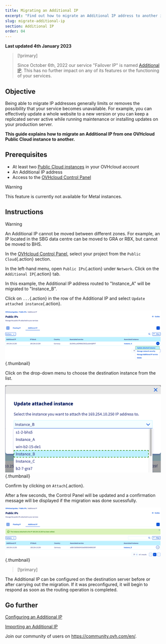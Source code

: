 ```yaml
---
title: Migrating an Additional IP
excerpt: "Find out how to migrate an Additional IP address to another instance"
slug: migrate-additional-ip
section: Additional IP
order: 04
---
```


**Last updated 4th January 2023**

> [!primary]
>
> Since October 6th, 2022 our service "Failover IP" is named [Additional IP](https://www.ovhcloud.com/en-ie/network/additional-ip/). This has no further impact on any of its features or the functioning of your services.
>


## Objective

Being able to migrate IP addresses generally limits or removes the possibility that your service becomes unavailable. For example, you can effectively update a whole website to a new version or you can keep a replicated server active while running maintenance or installing updates on your production server.

**This guide explains how to migrate an Additional IP from one OVHcloud Public Cloud instance to another.**

## Prerequisites

- At least two [Public Cloud instances](https://www.ovhcloud.com/en-ie/public-cloud/) in your OVHcloud account
- An Additional IP address
- Access to the [OVHcloud Control Panel](https://www.ovh.com/auth/?action=gotomanager&from=https://www.ovh.ie/&ovhSubsidiary=ie)

> [!warning]
> This feature is currently not available for Metal instances.
>

## Instructions

> [!warning]
>
> An Additional IP cannot be moved between different zones. For example, an IP located in the SBG data centre can be moved to GRA or RBX, but cannot be moved to BHS.
>

In the [OVHcloud Control Panel](https://www.ovh.com/auth/?action=gotomanager&from=https://www.ovh.ie/&ovhSubsidiary=ie), select your project from the `Public Cloud`{.action} section.

In the left-hand menu, open `Public IPs`{.action} under `Network`. Click on the `Additional IP`{.action} tab.

In this example, the Additional IP address routed to "Instance_A" will be migrated to "Instance_B".

Click on `...`{.action} in the row of the Additional IP and select `Update attached instance`{.action}.

![migrating Additional IP](images/migrateip_01.png){.thumbnail}

Click on the drop-down menu to choose the destination instance from the list.

![migrating Additional IP](images/migrateip_02.png){.thumbnail}

Confirm by clicking on `Attach`{.action}.

After a few seconds, the Control Panel will be updated and a confirmation message will be displayed if the migration was done sucessfully.

![migrating Additional IP](images/migrateip_03.png){.thumbnail}

> [!primary]
>
The Additional IP can be configured on the destination server before or after carrying out the migration. If it was preconfigured, it will begin to respond as soon as the routing operation is completed.
>

## Go further

[Configuring an Additional IP](https://docs.ovh.com/ie/en/publiccloud/network-services/configure-additional-ip/)

[Importing an Additional IP](https://docs.ovh.com/ie/en/publiccloud/network-services/import-additional-ip/)

Join our community of users on <https://community.ovh.com/en/>.